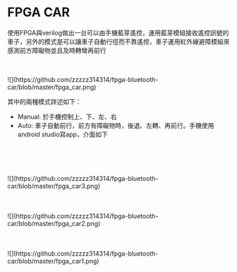 # FPGA CAR

使用FPGA與verilog做出一台可以由手機藍芽遙控，運用藍芽模組接收遙控訊號的車子，另外的模式是可以讓車子自動行徑而不靠遙控，車子運用紅外線避障模組來感測前方障礙物並且及時轉彎再前行

<br>
<br>
![](https://github.com/zzzzz314314/fpga-bluetooth-car/blob/master/fpga_car.png)

其中的兩種模式詳述如下：<br>
- Manual: 於手機控制上、下、左、右
- Auto: 車子自動前行，前方有障礙物時，後退、左轉、再前行。手機使用android studio寫app，介面如下

<br>
<br>
<br>
<br>
![](https://github.com/zzzzz314314/fpga-bluetooth-car/blob/master/fpga_car3.png)
<br>
<br>
<br>
<br>
![](https://github.com/zzzzz314314/fpga-bluetooth-car/blob/master/fpga_car2.png)
<br>
<br>
<br>
<br>
![](https://github.com/zzzzz314314/fpga-bluetooth-car/blob/master/fpga_car1.png)
